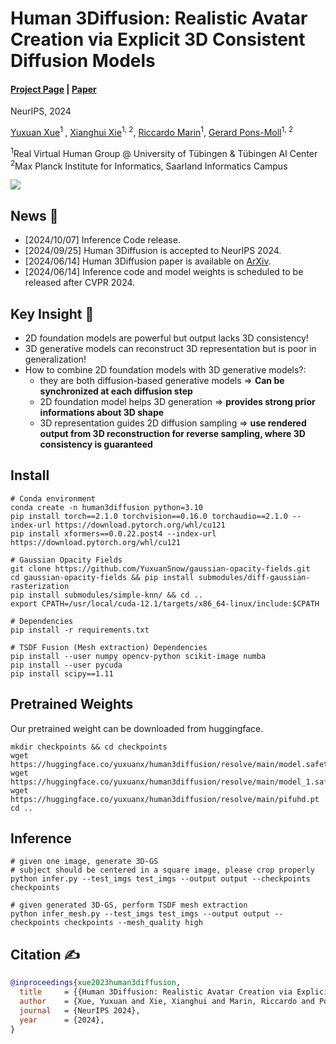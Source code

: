 # Human 3Diffusion: Realistic Avatar Creation via Explicit 3D Consistent Diffusion Models
#### [Project Page](https://yuxuan-xue.com/human-3diffusion) | [Paper](https://yuxuan-xue.com/human-3diffusion/paper/human-3diffusion.pdf)

NeurIPS, 2024

[Yuxuan Xue](https://yuxuan-xue.com/)<sup>1 </sup>, [Xianghui Xie](https://virtualhumans.mpi-inf.mpg.de/people/Xie.html)<sup>1, 2</sup>, [Riccardo Marin](https://ricma.netlify.app/)<sup>1</sup>, [Gerard Pons-Moll](https://virtualhumans.mpi-inf.mpg.de/people/pons-moll.html)<sup>1, 2</sup>


<sup>1</sup>Real Virtual Human Group @ University of Tübingen & Tübingen AI Center \
<sup>2</sup>Max Planck Institute for Informatics, Saarland Informatics Campus

![](https://github.com/YuxuanSnow/Human3Diffusion/blob/main/assets/teaser_vid_short.gif)

## News :triangular_flag_on_post:
- [2024/10/07] Inference Code release. 
- [2024/09/25] Human 3Diffusion is accepted to NeurIPS 2024.
- [2024/06/14] Human 3Diffusion paper is available on [ArXiv](https://yuxuan-xue.com/human-3diffusion).
- [2024/06/14] Inference code and model weights is scheduled to be released after CVPR 2024.

## Key Insight :raised_hands:
- 2D foundation models are powerful but output lacks 3D consistency!
- 3D generative models can reconstruct 3D representation but is poor in generalization!
- How to combine 2D foundation models with 3D generative models?:
  - they are both diffusion-based generative models => **Can be synchronized at each diffusion step**
  - 2D foundation model helps 3D generation => **provides strong prior informations about 3D shape**
  - 3D representation guides 2D diffusion sampling => **use rendered output from 3D reconstruction for reverse sampling, where 3D consistency is guaranteed**

## Install
```
# Conda environment
conda create -n human3diffusion python=3.10
pip install torch==2.1.0 torchvision==0.16.0 torchaudio==2.1.0 --index-url https://download.pytorch.org/whl/cu121
pip install xformers==0.0.22.post4 --index-url https://download.pytorch.org/whl/cu121

# Gaussian Opacity Fields
git clone https://github.com/YuxuanSnow/gaussian-opacity-fields.git
cd gaussian-opacity-fields && pip install submodules/diff-gaussian-rasterization
pip install submodules/simple-knn/ && cd ..
export CPATH=/usr/local/cuda-12.1/targets/x86_64-linux/include:$CPATH

# Dependencies
pip install -r requirements.txt

# TSDF Fusion (Mesh extraction) Dependencies
pip install --user numpy opencv-python scikit-image numba
pip install --user pycuda
pip install scipy==1.11
```

## Pretrained Weights
Our pretrained weight can be downloaded from huggingface.
```
mkdir checkpoints && cd checkpoints
wget https://huggingface.co/yuxuanx/human3diffusion/resolve/main/model.safetensors
wget https://huggingface.co/yuxuanx/human3diffusion/resolve/main/model_1.safetensors
wget https://huggingface.co/yuxuanx/human3diffusion/resolve/main/pifuhd.pt
cd ..
```

## Inference
```
# given one image, generate 3D-GS
# subject should be centered in a square image, please crop properly
python infer.py --test_imgs test_imgs --output output --checkpoints checkpoints

# given generated 3D-GS, perform TSDF mesh extraction
python infer_mesh.py --test_imgs test_imgs --output output --checkpoints checkpoints --mesh_quality high
```

## Citation :writing_hand:

```bibtex
@inproceedings{xue2023human3diffusion,
  title     = {{Human 3Diffusion: Realistic Avatar Creation via Explicit 3D Consistent Diffusion Models}},
  author    = {Xue, Yuxuan and Xie, Xianghui and Marin, Riccardo and Pons-Moll, Gerard.},
  journal   = {NeurIPS 2024},
  year      = {2024},
}